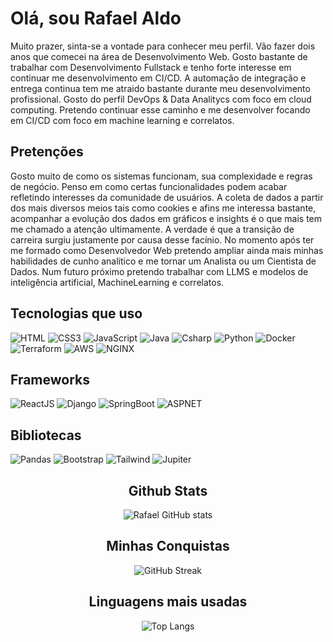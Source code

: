 # Olá, sou Rafael Aldo

Muito prazer, sinta-se a vontade para conhecer meu perfil. Vão fazer dois anos que comecei na área de Desenvolvimento Web. Gosto bastante de trabalhar com Desenvolvimento Fullstack e tenho forte interesse em continuar me desenvolvimento em CI/CD. A automação de integração e entrega continua tem me atraido bastante durante meu desenvolvimento profissional. Gosto do perfil DevOps & Data Analitycs com foco em cloud computing. Pretendo continuar esse caminho e me desenvolver focando em CI/CD com foco em machine learning e correlatos.

## Pretenções

Gosto muito de como os sistemas funcionam, sua complexidade e regras de negócio. Penso em como certas funcionalidades podem acabar refletindo interesses da comunidade de usuários. A coleta de dados a partir dos mais diversos meios tais como cookies e afins me interessa bastante, acompanhar a evolução dos dados em gráficos e insights é o que mais tem me chamado a atenção ultimamente. A verdade é que a transição de carreira surgiu justamente por causa desse facínio. No momento após ter me formado como Desenvolvedor Web pretendo ampliar ainda mais minhas habilidades de cunho analítico e me tornar um Analista ou um Cientista de Dados. Num futuro próximo pretendo trabalhar com LLMS e modelos de inteligência artificial, MachineLearning e correlatos.

## Tecnologias que uso
![HTML](https://img.shields.io/badge/HTML5-ffffff?style=for-the-badge&logo=html5)
![CSS3](https://img.shields.io/badge/CSS3-204060?style=for-the-badge&logo=css3)
![JavaScript](https://img.shields.io/badge/JavaScript-333300?style=for-the-badge&logo=javascript)
![Java](https://img.shields.io/badge/Java-cc3300?style=for-the-badge&logo=openjdk)
![Csharp](https://img.shields.io/badge/Csharp-600080?style=for-the-badge&logo=dotnet)
![Python](https://img.shields.io/badge/Python-ffffff?style=for-the-badge&logo=python)
![Docker](https://img.shields.io/badge/Docker-003366?style=for-the-badge&logo=docker)
![Terraform](https://img.shields.io/badge/Terraform-ffffff?style=for-the-badge&logo=terraform)
![AWS](https://img.shields.io/badge/aws-204060?style=for-the-badge&logo=amazon)
![NGINX](https://img.shields.io/badge/NGINX-006600?style=for-the-badge&logo=nginx)


## Frameworks
![ReactJS](https://img.shields.io/badge/ReactJS-004d4d?style=for-the-badge&logo=react)
![Django](https://img.shields.io/badge/Django-264d00?style=for-the-badge&logo=django)
![SpringBoot](https://img.shields.io/badge/SpringBoot-006600?style=for-the-badge&logo=spring)
![ASPNET](https://img.shields.io/badge/ASPNETMVC-600080?style=for-the-badge&logo=DOTNET)

## Bibliotecas
![Pandas](https://img.shields.io/badge/Pandas-204060?style=for-the-badge&logo=pandas)
![Bootstrap](https://img.shields.io/badge/Bootstrap-000?style=for-the-badge&logo=bootstrap)
![Tailwind](https://img.shields.io/badge/tailwindcss-000?style=for-the-badge&logo=tailwindcss)
![Jupiter](https://img.shields.io/badge/Jupyter-000?style=for-the-badge&logo=jupyter)

<div align="center">

## Github Stats

![Rafael GitHub stats](https://github-readme-stats.vercel.app/api?username=rafaelaldolizarbe&theme=gotham)


## Minhas Conquistas

![GitHub Streak](https://streak-stats.demolab.com?user=rafaelaldolizarbe&theme=gotham)

## Linguagens mais usadas
![Top Langs](https://github-readme-stats-git-masterrstaa-rickstaa.vercel.app/api/top-langs/?username=rafaelaldolizarbe&layout=compact&theme=gotham)


</div>

